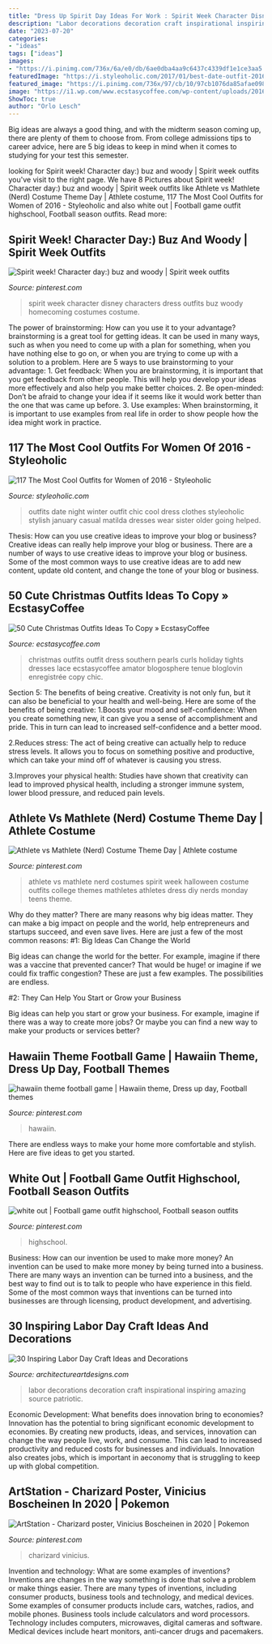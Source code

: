 ```yaml
---
title: "Dress Up Spirit Day Ideas For Work : Spirit Week Character Disney Characters Dress Outfits Buz Woody Homecoming Costumes Costume"
description: "Labor decorations decoration craft inspirational inspiring amazing source patriotic"
date: "2023-07-20"
categories:
- "ideas"
tags: ["ideas"]
images:
- "https://i.pinimg.com/736x/6a/e0/db/6ae0dba4aa9c6437c4339df1e1ce3aa5.jpg"
featuredImage: "https://i.styleoholic.com/2017/01/best-date-outfit-2016.jpg"
featured_image: "https://i.pinimg.com/736x/97/cb/10/97cb1076da85afae098fed405f3ab627.jpg"
image: "https://i1.wp.com/www.ecstasycoffee.com/wp-content/uploads/2016/10/Cute-Christmas-outfits.jpg"
ShowToc: true
author: "Orlo Lesch"
---
```



Big ideas are always a good thing, and with the midterm season coming up, there are plenty of them to choose from. From college admissions tips to career advice, here are 5 big ideas to keep in mind when it comes to studying for your test this semester.

	

		
looking for Spirit week! Character day:) buz and woody | Spirit week outfits you've visit to the right page. We have 8 Pictures about Spirit week! Character day:) buz and woody | Spirit week outfits like Athlete vs Mathlete (Nerd) Costume Theme Day | Athlete costume, 117 The Most Cool Outfits for Women of 2016 - Styleoholic and also white out | Football game outfit highschool, Football season outfits. Read more:
		
    
## Spirit Week! Character Day:) Buz And Woody | Spirit Week Outfits

<img loading=lazy src="https://i.pinimg.com/736x/87/8f/96/878f96670067f556284a1633a8ab7231.jpg" onerror="this.onerror=null;this.src='https://tse1.mm.bing.net/th?id=OIP.M6MygGUkkJMfbWrc5OaKdAHaNL&amp;pid=15.1';" alt="Spirit week! Character day:) buz and woody | Spirit week outfits">

_Source: pinterest.com_

>spirit week character disney characters dress outfits buz woody homecoming costumes costume. 

	

The power of brainstorming: How can you use it to your advantage?
brainstorming is a great tool for getting ideas. It can be used in many ways, such as when you need to come up with a plan for something, when you have nothing else to go on, or when you are trying to come up with a solution to a problem. Here are 5 ways to use brainstorming to your advantage: 1. Get feedback: When you are brainstorming, it is important that you get feedback from other people. This will help you develop your ideas more effectively and also help you make better choices. 2. Be open-minded: Don’t be afraid to change your idea if it seems like it would work better than the one that was came up before. 3. Use examples: When brainstorming, it is important to use examples from real life in order to show people how the idea might work in practice. 
    
## 117 The Most Cool Outfits For Women Of 2016 - Styleoholic

<img loading=lazy src="https://i.styleoholic.com/2017/01/best-date-outfit-2016.jpg" onerror="this.onerror=null;this.src='https://tse1.mm.bing.net/th?id=OIP.bnVoZSvOeKBpxsy1oFCN5gHaLI&amp;pid=15.1';" alt="117 The Most Cool Outfits for Women of 2016 - Styleoholic">

_Source: styleoholic.com_

>outfits date night winter outfit chic cool dress clothes styleoholic stylish january casual matilda dresses wear sister older going helped. 

	

Thesis: How can you use creative ideas to improve your blog or business?
Creative ideas can really help improve your blog or business. There are a number of ways to use creative ideas to improve your blog or business. Some of the most common ways to use creative ideas are to add new content, update old content, and change the tone of your blog or business.

    
## 50 Cute Christmas Outfits Ideas To Copy » EcstasyCoffee

<img loading=lazy src="https://i1.wp.com/www.ecstasycoffee.com/wp-content/uploads/2016/10/Cute-Christmas-outfits.jpg" onerror="this.onerror=null;this.src='https://tse3.mm.bing.net/th?id=OIP.A2RkHywDFj00jLQThILjdgAAAA&amp;pid=15.1';" alt="50 Cute Christmas Outfits Ideas To Copy » EcstasyCoffee">

_Source: ecstasycoffee.com_

>christmas outfits outfit dress southern pearls curls holiday tights dresses lace ecstasycoffee amator blogosphere tenue bloglovin enregistrée copy chic. 

	

Section 5: The benefits of being creative.
Creativity is not only fun, but it can also be beneficial to your health and well-being. Here are some of the benefits of being creative:
1.Boosts your mood and self-confidence: When you create something new, it can give you a sense of accomplishment and pride. This in turn can lead to increased self-confidence and a better mood.

2.Reduces stress: The act of being creative can actually help to reduce stress levels. It allows you to focus on something positive and productive, which can take your mind off of whatever is causing you stress.

3.Improves your physical health: Studies have shown that creativity can lead to improved physical health, including a stronger immune system, lower blood pressure, and reduced pain levels.


    
## Athlete Vs Mathlete (Nerd) Costume Theme Day | Athlete Costume

<img loading=lazy src="https://i.pinimg.com/736x/e8/93/e3/e893e35fd0539a994e809fb9ada4d5c5--partner-costumes-nerd-costumes.jpg" onerror="this.onerror=null;this.src='https://tse1.mm.bing.net/th?id=OIP.QmnEnzibx9jUH7zzb7RKrQHaJ3&amp;pid=15.1';" alt="Athlete vs Mathlete (Nerd) Costume Theme Day | Athlete costume">

_Source: pinterest.com_

>athlete vs mathlete nerd costumes spirit week halloween costume outfits college themes mathletes athletes dress diy nerds monday teens theme. 

	

Why do they matter?
There are many reasons why big ideas matter. They can make a big impact on people and the world, help entrepreneurs and startups succeed, and even save lives. Here are just a few of the most common reasons:
#1: Big Ideas Can Change the World

Big ideas can change the world for the better. For example, imagine if there was a vaccine that prevented cancer? That would be huge! or imagine if we could fix traffic congestion? These are just a few examples. The possibilities are endless.

#2: They Can Help You Start or Grow your Business

Big ideas can help you start or grow your business. For example, imagine if there was a way to create more jobs? Or maybe you can find a new way to make your products or services better?

    
## Hawaiin Theme Football Game | Hawaiin Theme, Dress Up Day, Football Themes

<img loading=lazy src="https://i.pinimg.com/736x/97/cb/10/97cb1076da85afae098fed405f3ab627.jpg" onerror="this.onerror=null;this.src='https://tse4.mm.bing.net/th?id=OIP.WrwC8bDb0K3_skvZQth36AHaJ3&amp;pid=15.1';" alt="hawaiin theme football game | Hawaiin theme, Dress up day, Football themes">

_Source: pinterest.com_

>hawaiin. 

	

There are endless ways to make your home more comfortable and stylish. Here are five ideas to get you started.

    
## White Out | Football Game Outfit Highschool, Football Season Outfits

<img loading=lazy src="https://i.pinimg.com/736x/6a/e0/db/6ae0dba4aa9c6437c4339df1e1ce3aa5.jpg" onerror="this.onerror=null;this.src='https://tse3.mm.bing.net/th?id=OIP.jQXYZ2J34bCKyqfSO--afQHaJ3&amp;pid=15.1';" alt="white out | Football game outfit highschool, Football season outfits">

_Source: pinterest.com_

>highschool. 

	

Business: How can our invention be used to make more money?
An invention can be used to make more money by being turned into a business. There are many ways an invention can be turned into a business, and the best way to find out is to talk to people who have experience in this field. Some of the most common ways that inventions can be turned into businesses are through licensing, product development, and advertising.

    
## 30 Inspiring Labor Day Craft Ideas And Decorations

<img loading=lazy src="https://www.architectureartdesigns.com/wp-content/uploads/2013/08/1637-630x420.jpg" onerror="this.onerror=null;this.src='https://tse4.mm.bing.net/th?id=OIP.ecb8UjOME7EY2WRT4cIUwQHaE8&amp;pid=15.1';" alt="30 Inspiring Labor Day Craft Ideas and Decorations">

_Source: architectureartdesigns.com_

>labor decorations decoration craft inspirational inspiring amazing source patriotic. 

	

Economic Development: What benefits does innovation bring to economies?
Innovation has the potential to bring significant economic development to economies. By creating new products, ideas, and services, innovation can change the way people live, work, and consume. This can lead to increased productivity and reduced costs for businesses and individuals. Innovation also creates jobs, which is important in aeconomy that is struggling to keep up with global competition.

    
## ArtStation - Charizard Poster, Vinicius Boscheinen In 2020 | Pokemon

<img loading=lazy src="https://i.pinimg.com/736x/4e/c5/53/4ec55359fcae4d34744a24663eeeb2b6.jpg" onerror="this.onerror=null;this.src='https://tse1.mm.bing.net/th?id=OIP.UzcYA8RW0navgcEl6rbzBAHaKL&amp;pid=15.1';" alt="ArtStation - Charizard poster, Vinicius Boscheinen in 2020 | Pokemon">

_Source: pinterest.com_

>charizard vinicius. 

	

Invention and technology: What are some examples of inventions?
Inventions are changes in the way something is done that solve a problem or make things easier. There are many types of inventions, including consumer products, business tools and technology, and medical devices. Some examples of consumer products include cars, watches, radios, and mobile phones. Business tools include calculators and word processors. Technology includes computers, microwaves, digital cameras and software. Medical devices include heart monitors, anti-cancer drugs and pacemakers.

